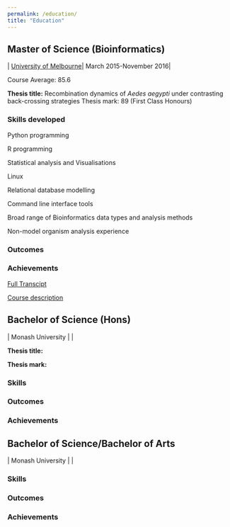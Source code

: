 ```yaml
---
permalink: /education/
title: "Education"
---
```

<link rel="stylesheet" href="//use.fontawesome.com/releases/v5.0.7/css/all.css">

## <i class="fas fa-graduation-cap"></i> Master of Science (Bioinformatics)

|<i class="fas fa-university"></i> [University of Melbourne](https://study.unimelb.edu.au/find/courses/graduate/master-of-science-bioinformatics/)|<i class="fas fa-calendar-alt"></i> March 2015-November 2016|

<i class="fas fa-clipboard-check"></i> Course Average: 85.6

<i class="fas fa-book"></i> **Thesis title:** Recombination dynamics of *Aedes aegypti* under contrasting back-crossing strategies
Thesis mark: 89 (First Class Honours)

### Skills developed

<i class="fab fa-python"></i> Python programming

<i class="fab fa-r-project"></i> R programming

<i class="fas fa-chart-line"></i> Statistical analysis and Visualisations

<i class="fab fa-linux"></i> Linux

<i class="fas fa-database"></i> Relational database modelling

<i class="fas fa-terminal"></i> Command line interface tools

<i class="fas fa-dna"></i> Broad range of Bioinformatics data types and analysis methods

<i class="fas fa-bug"></i> Non-model organism analysis experience

### Outcomes


### Achievements

[Full Transcipt]()

[Course description](https://study.unimelb.edu.au/find/courses/graduate/master-of-science-bioinformatics/)

## <i class="fas fa-graduation-cap"></i> Bachelor of Science (Hons)

|<i class="fas fa-university"></i> Monash University |<i class="fas fa-calendar-alt"></i> |

<i class="fas fa-book"></i> **Thesis title:**

**Thesis mark:**  

### Skills

### Outcomes

### Achievements

## <i class="fas fa-graduation-cap"></i> Bachelor of Science/Bachelor of Arts

|<i class="fas fa-university"></i> Monash University |<i class="fas fa-calendar-alt"></i> |

### Skills

### Outcomes

### Achievements
